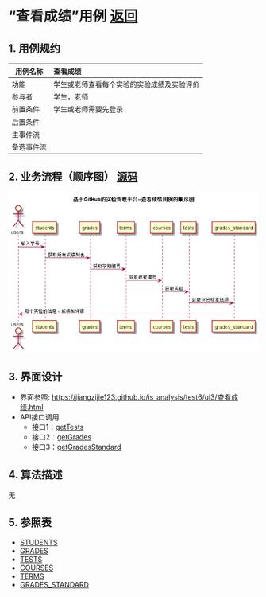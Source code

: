 <!-- markdownlint-disable MD033-->
<!-- 禁止MD033类型的警告 https://www.npmjs.com/package/markdownlint -->

# “查看成绩”用例 [返回](../README.md)
## 1. 用例规约

|用例名称|查看成绩|
|-------|:-------------|
|功能|学生或老师查看每个实验的实验成绩及实验评价|
|参与者|学生，老师|
|前置条件|学生或老师需要先登录|
|后置条件| |
|主事件流| |
|备选事件流| |

## 2. 业务流程（顺序图） [源码](../src/查看成绩.puml)
![查看成绩](../查看成绩.png) 

## 3. 界面设计
- 界面参照: https://jiangzijie123.github.io/is_analysis/test6/ui3/查看成绩.html
- API接口调用
    - 接口1：[getTests](../impl/getTests.md) 
    - 接口2：[getGrades](../impl/getGrades.md) 
    - 接口3：[getGradesStandard](../impl/getGradesStandard.md) 

## 4. 算法描述
 无
    
## 5. 参照表
- [STUDENTS](../数据库设计.md/#STUDENTS)
- [GRADES](../数据库设计.md/#GRADES)
- [TESTS](../数据库设计.md/#TESTS)
- [COURSES](../数据库设计.md/#COURSES)
- [TERMS](../数据库设计.md/#TERMS)
- [GRADES_STANDARD](../数据库设计.md/#GRADES_STANDARD)
